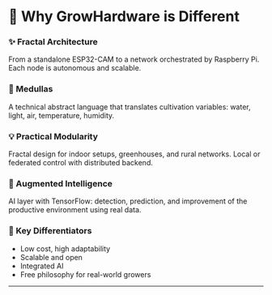 # 🌱 Why GrowHardware is Different

### ✨ Fractal Architecture

From a standalone ESP32-CAM to a network orchestrated by Raspberry Pi. Each node is autonomous and scalable.

### 🧠 Medullas

A technical abstract language that translates cultivation variables: water, light, air, temperature, humidity.

### 💡 Practical Modularity

Fractal design for indoor setups, greenhouses, and rural networks. Local or federated control with distributed backend.

### 🤖 Augmented Intelligence

AI layer with TensorFlow: detection, prediction, and improvement of the productive environment using real data.

### 🚀 Key Differentiators

* Low cost, high adaptability
* Scalable and open
* Integrated AI
* Free philosophy for real-world growers

---